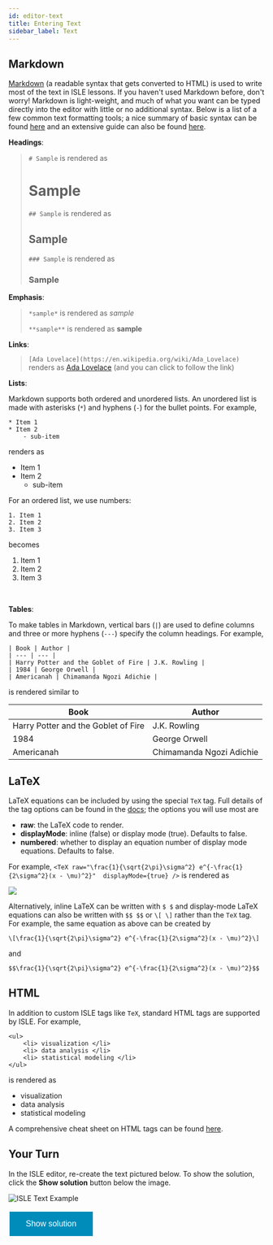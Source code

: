 ```yaml
---
id: editor-text
title: Entering Text
sidebar_label: Text
---
```


## Markdown

[Markdown](https://daringfireball.net/projects/markdown/) (a readable syntax that gets converted to HTML) is used to write most of the text in ISLE lessons. If you haven't used Markdown before, don't worry! Markdown is light-weight, and much of what you want can be typed directly into the editor with little or no additional syntax. Below is a list of a few common text formatting tools; a nice summary of basic syntax can be found [here](https://www.markdownguide.org/basic-syntax/) and an extensive guide can also be found [here](https://daringfireball.net/projects/markdown/syntax).

**Headings**:
> `# Sample` is rendered as <span> <h1> Sample </h1> </span>
>
> `## Sample` is rendered as <span> <h2> Sample </h2> </span>
>
> `### Sample` is rendered as <span> <h3> Sample </h3> </span>
  
**Emphasis**:
> `*sample*` is rendered as *sample*
>
> `**sample**` is rendered as **sample**

**Links**:

> `[Ada Lovelace](https://en.wikipedia.org/wiki/Ada_Lovelace)` renders as [Ada Lovelace](https://en.wikipedia.org/wiki/Ada_Lovelace) (and you can click to follow the link)

**Lists**:

Markdown supports both ordered and unordered lists. An unordered list is made with asterisks (`*`) and hyphens (`-`) for the bullet points. For example,

    * Item 1
    * Item 2
        - sub-item

renders as

* Item 1
* Item 2
    - sub-item
    
For an ordered list, we use numbers:

    1. Item 1
    2. Item 2
    3. Item 3
    
becomes

1. Item 1
2. Item 2
3. Item 3

<br/>

**Tables**:

To make tables in Markdown, vertical bars (`|`) are used to define columns and three or more hyphens (`---`) specify the column headings. For example,

    | Book | Author |
    | --- | --- |
    | Harry Potter and the Goblet of Fire | J.K. Rowling |
    | 1984 | George Orwell |
    | Americanah | Chimamanda Ngozi Adichie |
    
is rendered similar to

| Book | Author |
| --- | --- |
| Harry Potter and the Goblet of Fire | J.K. Rowling |
| 1984 | George Orwell |
| Americanah | Chimamanda Ngozi Adichie |

## LaTeX

LaTeX equations can be included by using the special `TeX` tag. Full details of the tag options can be found in the [docs](https://isledocs.com/docs/tex); the options you will use most are
* **raw**: the LaTeX code to render.
* **displayMode**: inline (false) or display mode (true). Defaults to false.
* **numbered**: whether to display an equation number of display mode equations. Defaults to false.

For example, `<TeX raw="\frac{1}{\sqrt{2\pi}\sigma^2} e^{-\frac{1}{2\sigma^2}(x - \mu)^2}"  displayMode={true} />` is rendered as

<img src="http://latex.codecogs.com/gif.latex?\frac{1}{\sqrt{2\pi}\sigma^2} e^{-\frac{1}{2\sigma^2}(x - \mu)^2}">

Alternatively, inline LaTeX can be written with `$ $` and display-mode LaTeX equations can also be written with `$$ $$` or `\[ \]` rather than the `TeX` tag. For example, the same equation as above can be created by

    \[\frac{1}{\sqrt{2\pi}\sigma^2} e^{-\frac{1}{2\sigma^2}(x - \mu)^2}\]

and

    $$\frac{1}{\sqrt{2\pi}\sigma^2} e^{-\frac{1}{2\sigma^2}(x - \mu)^2}$$

## HTML

In addition to custom ISLE tags like `TeX`, standard HTML tags are supported by ISLE. For example,

    <ul> 
        <li> visualization </li>
        <li> data analysis </li>
        <li> statistical modeling </li>
    </ul>
    
is rendered as

<ul> 
    <li> visualization </li>
    <li> data analysis </li>
    <li> statistical modeling </li>
</ul>

A comprehensive cheat sheet on HTML tags can be found [here](https://digital.com/tools/html-cheatsheet/).


## Your Turn

In the ISLE editor, re-create the text pictured below. To show the solution, click the **Show solution** button below the image.

![ISLE Text Example](assets/images/isle_text_example.png)

<style>
.solution_button {
  background-color: #008CBA;
  border: none;
  color: white;
  padding: 15px 32px;
  text-align: center;
  text-decoration: none;
  display: inline-block;
  font-size: 16px;
  margin: 4px 2px;
  cursor: pointer;
}
</style>

<button class="solution_button" onclick="myFunction()"> Show solution </button>

<br>

<style>
#myDIV {
  width: 100%;
  padding: 5px 0;
  text-align: left;
  margin-top: 2px;
}
</style>

<div style="display:none" id="myDIV">
(Here's the solution - your preamble probably looks different)

    ---
    title: "Tutorial example"
    author: Ciaran
    date: 17/07/2019
    state:
    server: https://isle.heinz.cmu.edu
    ---

    # Intro to the ISLE Editor

    The ISLE editor allows users to write and and export instructional content.

    ## Entering Text 

    **Text** in ISLE is entered using Markdown and HTML syntax. You can learn more about Markdown at the [Markdown home page](https://daringfireball.net/projects/markdown/). 

    ## LaTeX Equations

    *Inline* and *display mode* LaTeX equations can be included, like <TeX raw="E(X) = \int \limits_{-\infty}^\infty x f(x) dx" /> and <TeX raw="V(X) = E(X^2) - E(X)^2" displayMode={true}/>


    ## Sample Types of ISLE Lessons

    * Labs
    * Homeworks
    * Projects
    * Lecture Notes
</div>

<script>
function myFunction() {
  var x = document.getElementById("myDIV");
  if (x.style.display === "none") {
    x.style.display = "block";
  } else {
    x.style.display = "none";
  }
}
</script>